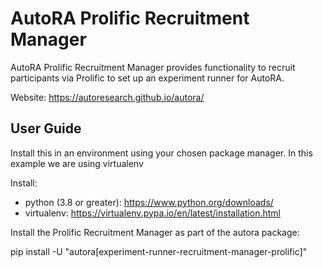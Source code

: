 # AutoRA Prolific Recruitment Manager

AutoRA Prolific Recruitment Manager provides functionality to recruit participants via Prolific to set up an experiment runner for AutoRA.

Website: https://autoresearch.github.io/autora/

## User Guide

Install this in an environment using your chosen package manager. In this example we are using virtualenv

Install:
- python (3.8 or greater): https://www.python.org/downloads/
- virtualenv: https://virtualenv.pypa.io/en/latest/installation.html

Install the Prolific Recruitment Manager as part of the autora package:

pip install -U "autora[experiment-runner-recruitment-manager-prolific]"
